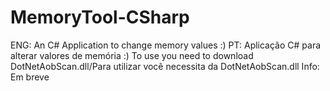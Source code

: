 # MemoryTool-CSharp

ENG: An C# Application to change memory values :)
PT: Aplicação C# para alterar valores de memória :)
To use you need to download DotNetAobScan.dll/Para utilizar você necessita da DotNetAobScan.dll
 Info:
   Em breve
